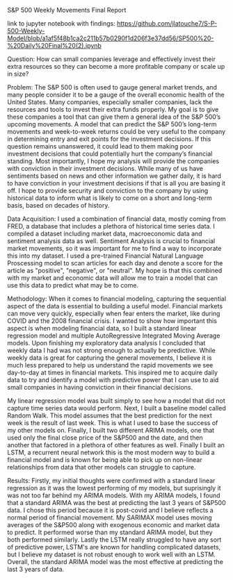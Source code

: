 
S&P 500 Weekly Movements Final Report


link to jupyter notebook with findings: https://github.com/jlatouche7/S-P-500-Weekly-Model/blob/a1af5f48b1ca2c211b57b0290f1d206f3e37dd56/SP500%20-%20Daily%20Final%20(2).ipynb

Question: How can small companies leverage and effectively invest their extra resources so they can become a more profitable company or scale up in size?

Problem: The S&P 500 is often used to gauge general market trends, and many people consider it to be a gauge of the overall economic health of the United States. Many companies, especially smaller companies, lack the resources and tools to invest their extra funds properly. My goal is to give these companies a tool that can give them a general idea of the S&P 500’s upcoming movements. A model that can predict the S&P 500’s long-term movements and week-to-week returns could be very useful to the company in determining entry and exit points for the investment decisions. If this question remains unanswered, it could lead to them making poor investment decisions that could potentially hurt the company’s financial standing. Most importantly, I hope my analysis will provide the companies with conviction in their investment decisions. While many of us have sentiments based on news and other information we gather daily, it is hard to have conviction in your investment decisions if that is all you are basing it off. I hope to provide security and conviction to the company by using historical data to inform what is likely to come on a short and long-term basis, based on decades of history.

Data Acquisition:  I used a combination of financial data, mostly coming from FRED, a database that includes a plethora of historical time series data. I compiled a dataset including market data, macroeconomic data and sentiment analysis data as well. Sentiment Analysis is crucial to financial market movements, so it was important for me to find a way to incorporate this into my dataset. I used a pre-trained Financial Natural Language Proscessing model to scan articles for each day and denote a score for the article as "positive", "negative", or "neutral". My hope is that this combined with my market and economic data will allow me to train a model that can use this data to predict what may be to come.

Methodology: When it comes to financial modeling, capturing the sequential aspect of the data is essential to building a useful model. Financial markets can move very quickly, especially when fear enters the market, like during COVID and the 2008 financial crisis. I wanted to show how important this aspect is when modeling financial data, so I built a standard linear regression model and multiple AutoRegressive Integrated Moving Average models. Upon finishing my exploratory data analysis I concluded that weekly data I had was not strong enough to actually be predictive. While weekly data is great for capturing the general movements, I believe it is much less prepared to help us understand the rapid movements we see day-to-day at times in financial markets. This inspired me to acquire daily data to try and identify a model with predictive power that I can use to aid small companies in having conviction in their financial decisions.

My linear regression model was built simply to see how a model that did not capture time series data would perform. Next, I built a baseline model called Random Walk. This model assumes that the best prediction for the next week is the result of last week. This is what I used to base the success of my other models on. Finally, I built two different ARIMA models, one that used only the final close price of the S&P500 and the date, and then another that factored in a plethora of other features as well. Finally I built an LSTM, a recurrent neural network this is the most modern way to build a financial model and is known for being able to pick up on non-linear relationships from data that other models can struggle to capture.

Results:
Firstly, my initial thoughts were confirmed with a standard linear regression as it was the lowest performing of my models, but suprisingly it was not too far behind my ARIMA models.
With my ARIMA models, I found that a standard ARIMA was the best at predicting the last 3 years of S&P500 data. I chose this period because it is post-covid and I believe reflects a normal period of financial movement. My SARIMAX model uses moving averages of the S&P500 along with exogenous economic and market data to predict. It performed worse than my standard ARIMA model, but they both performed similarly. Lastly the LSTM really struggled to have any sort of predictive power, LSTM's are known for handling complicated datasets, but I believe my dataset is not robust enough to work well with an LSTM. Overall, the standard ARIMA model was the most effective at predicting the last 3 years of data.
